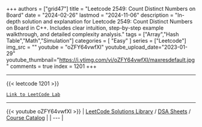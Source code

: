 
+++
authors = ["grid47"]
title = "Leetcode 2549: Count Distinct Numbers on Board"
date = "2024-02-26"
lastmod = "2024-11-06"
description = "In-depth solution and explanation for Leetcode 2549: Count Distinct Numbers on Board in C++. Includes clear intuition, step-by-step example walkthrough, and detailed complexity analysis."
tags = ["Array","Hash Table","Math","Simulation"]
categories = [
    "Easy"
]
series = ["Leetcode"]
img_src = ""
youtube = "oZFY64vwfXI"
youtube_upload_date="2023-01-29"
youtube_thumbnail="https://i.ytimg.com/vi/oZFY64vwfXI/maxresdefault.jpg"
comments = true
index = 1201
+++



---
{{< leetcode 1201 >}}

[`Link to LeetCode Lab`](https://leetcode.com/problems/count-distinct-numbers-on-board/description/)

---
{{< youtube oZFY64vwfXI >}}
| [LeetCode Solutions Library](https://grid47.xyz/leetcode/) / [DSA Sheets](https://grid47.xyz/sheets/) / [Course Catalog](https://grid47.xyz/courses/) |
| --- |
